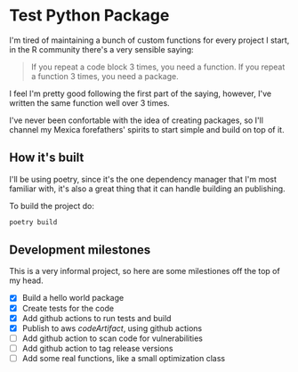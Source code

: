 # Test Python Package

I'm tired of maintaining a bunch of custom functions for every project I start, in the R community there's a very sensible saying:

> If you repeat a code block 3 times, you need a function. If you repeat a function 3 times, you need a package.

I feel I'm pretty good following the first part of the saying, however, I've written the same function well over 3 times.

I've never been confortable with the idea of creating packages, so I'll channel my Mexica forefathers' spirits to start simple and build on top of it.

## How it's built

I'll be using poetry, since it's the one dependency manager that I'm most familiar with, it's also a great thing that it can handle building an publishing.

To build the project do:

```sh
poetry build
```

## Development milestones

This is a very informal project, so here are some milestiones off the top of my head.

- [x] Build a hello world package
- [x] Create tests for the code
- [x] Add github actions to run tests and build
- [x] Publish to aws _codeArtifact_, using github actions
- [ ] Add github action to scan code for vulnerabilities
- [ ] Add github action to tag release versions
- [ ] Add some real functions, like a small optimization class
